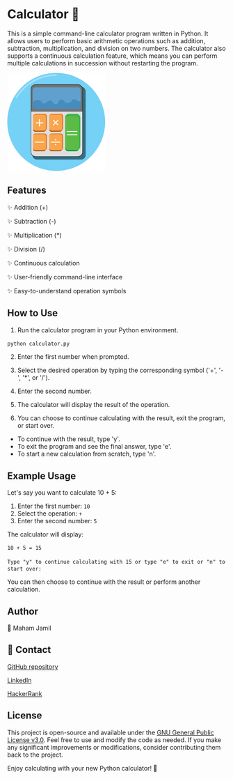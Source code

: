 #  Calculator 🧮  
 This is a simple command-line calculator program written in Python. It allows users to perform basic arithmetic operations such as addition, subtraction, multiplication, and division on two numbers. The calculator also supports a continuous calculation feature, which means you can perform multiple calculations in succession without restarting the program.

![Calculator Logo](calculator_logo.png)

## Features

✨ Addition (+)

✨ Subtraction (-)

✨ Multiplication (*)

✨ Division (/)

✨ Continuous calculation

✨ User-friendly command-line interface

✨ Easy-to-understand operation symbols

## How to Use
1. Run the calculator program in your Python environment.

```python
python calculator.py
```

2. Enter the first number when prompted.

3. Select the desired operation by typing the corresponding symbol ('+', '-', '*', or '/').

4. Enter the second number.

5. The calculator will display the result of the operation.

6. You can choose to continue calculating with the result, exit the program, or start over.

- To continue with the result, type 'y'.
- To exit the program and see the final answer, type 'e'.
- To start a new calculation from scratch, type 'n'.

## Example Usage
Let's say you want to calculate 10 + 5:

1. Enter the first number: `10`
2. Select the operation: `+`
3. Enter the second number: `5`

The calculator will display:

```
10 + 5 = 15

Type "y" to continue calculating with 15 or type "e" to exit or "n" to start over:
```

You can then choose to continue with the result or perform another calculation.

## Author

👤 Maham Jamil

## 📧 Contact

[GitHub repository](https://github.com/Maham-j)

 [LinkedIn](https://www.linkedin.com/in/maham-jamil-268584267)

 [HackerRank ](https://www.hackerrank.com/maham_jamil)


## License
This project is open-source and available under the [GNU General Public License v3.0](LICENSE). Feel free to use and modify the code as needed. If you make any significant improvements or modifications, consider contributing them back to the project.

Enjoy calculating with your new Python calculator! 🚀
